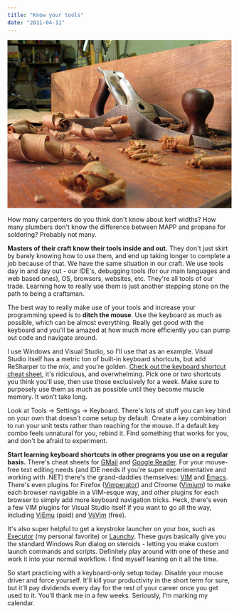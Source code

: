```yaml
---
title: "Know your tools"
date: "2011-04-11"
---
```


![Tools](/assets/2011/hobbywoodworkingbig2.jpg "Tools")

How many carpenters do you think don't know about kerf widths? How many plumbers don't know the difference between MAPP and propane for soldering? Probably not many.

**Masters of their craft know their tools inside and out.** They don't just skirt by barely knowing how to use them, and end up taking longer to complete a job because of that. We have the same situation in our craft. We use tools day in and day out - our IDE's, debugging tools (for our main languages and web based ones), OS, browsers, websites, etc. They're all tools of our trade. Learning how to really use them is just another stepping stone on the path to being a craftsman.

The best way to really make use of your tools and increase your programming speed is to **ditch the mouse**. Use the keyboard as much as possible, which can be almost everything. Really get good with the keyboard and you'll be amazed at how much more efficiently you can pump out code and navigate around.

I use Windows and Visual Studio, so I'll use that as an example. Visual Studio itself has a metric ton of built-in keyboard shortcuts, but add ReSharper to the mix, and you're golden. [Check out the keyboard shortcut cheat sheet](http://www.jetbrains.com/resharper/docs/ReSharper50DefaultKeymap_VS_scheme.pdf), it's ridiculous, and overwhelming. Pick one or two shortcuts you think you'll use, then use those exclusively for a week. Make sure to purposely use them as much as possible until they become muscle memory. It won't take long.

Look at Tools -> Settings -> Keyboard. There's lots of stuff you can key bind on your own that doesn't come setup by default. Create a key combination to run your unit tests rather than reaching for the mouse. If a default key combo feels unnatural for you, rebind it. Find something that works for you, and don't be afraid to experiment.

**Start learning keyboard shortcuts in other programs you use on a regular basis.** There's cheat sheets for [GMail](http://r.evhead.com/hodgepodge/gmail-shortcuts.html) and [Google Reader](http://thomaskorte.com/archive/printable-cheat-sheet-for-google-reader/). For your mouse-free text editing needs (and IDE needs if you're super experimentative and working with .NET) there's the grand-daddies themselves: [VIM](http://www.vim.org/) and [Emacs](http://www.gnu.org/software/emacs/). There's even plugins for Firefox ([Vimperator](http://vimperator.org/vimperator)) and Chrome ([Vimium](http://vimium.github.com/)) to make each browser navigable in a VIM-esque way, and other plugins for each browser to simply add more keyboard navigation tricks. Heck, there's even a few VIM plugins for Visual Studio itself if you want to go all the way, including [ViEmu](http://www.viemu.com/) (paid) and [VsVim](https://github.com/jaredpar/VsVim) (free).

It's also super helpful to get a keystroke launcher on your box, such as [Executor](http://executor.dk/) (my personal favorite) or [Launchy](http://www.launchy.net/). These guys basically give you the standard Windows Run dialog on steroids - letting you make custom launch commands and scripts. Definitely play around with one of these and work it into your normal workflow. I find myself leaning on it all the time.

So start practicing with a keyboard-only setup today. Disable your mouse driver and force yourself. It'll kill your productivity in the short term for sure, but it'll pay dividends every day for the rest of your career once you get used to it. You'll thank me in a few weeks. Seriously, I'm marking my calendar.

